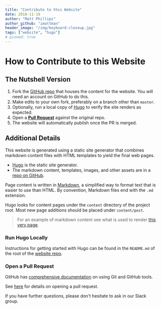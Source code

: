 ```yaml
---
title: "Contribute to this Website"
date: 2018-11-19
author: "Matt Phillips"
author_github: "imattman"
header_image: "/img/keyboard-closeup.jpg"
tags: ["website", "hugo"]
# pinned: true
---
```


# How to Contribute to this Website

## The Nutshell Version

  1. Fork the [GitHub repo][website_repo] that houses the content for the website.  You will need an account on GitHub to do this.
  1. Make edits to your own fork, preferably on a branch other than `master`.
  1. Optionally, run a local copy of [Hugo][hugo_site] to verify the site renders as expected.
  1. Open a **[Pull Request][pull_request]** against the original repo.
  1. The website will automatically publish once the PR is merged.

## Additional Details

This website is generated using a static site generator that combines markdown content files with HTML templates to yield the final web pages.

* [Hugo][hugo_site] is the static site generator.
* The markdown content, templates, images, and other assets are in a [repo on GitHub][website_repo].

Page content is written in [Markdown][markdown], a simplified way to format text that is easier to use than HTML.  By convention, Markdown files end with the `.md` extension.

Hugo looks for content pages under the `content` directory of the project root.  Most new page additions should be placed under `content/post`.

> For an example of markdown content see what is used to render [this very page][this_page].

### Run Hugo Locally

Instructions for getting started with Hugo can be found in the `README.md` of the root of the [website repo][website_repo].

### Open a Pull Request

GitHub has [comprehensive documentation][github_help] on using Git and GitHub tools.

See [here][pull_request] for details on opening a pull request.

If you have further questions, please don't hesitate to ask in our Slack group.


[hugo_site]: https://gohugo.io/
[website_repo]: https://github.com/PDXPythonPirates/pdxpythonpirates.org
[markdown]: https://guides.github.com/features/mastering-markdown/
[github_help]: https://help.github.com/
[pull_request]: https://help.github.com/articles/about-pull-requests/
[this_page]: https://raw.githubusercontent.com/PDXPythonPirates/pdxpythonpirates.org/master/content/post/contribute-to-website.md
